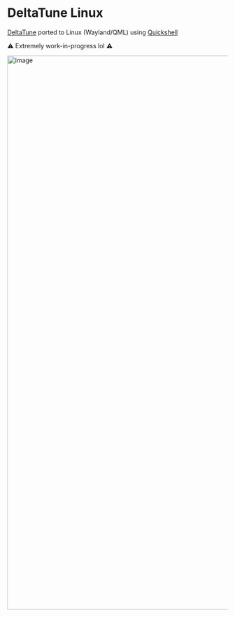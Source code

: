 # DeltaTune Linux

[DeltaTune](https://deltatune.toastworth.com/) ported to Linux (Wayland/QML) using [Quickshell](https://quickshell.org/)

⚠️ Extremely work-in-progress lol ⚠️

<img width="3016" height="1267" alt="image" src="https://github.com/user-attachments/assets/e2463c9e-a2cb-4299-97cc-3b959ec50d08" />
